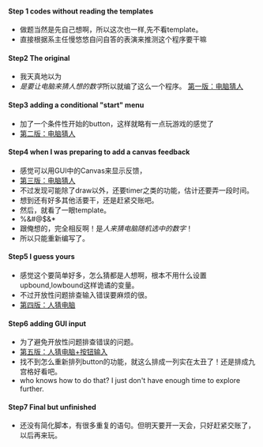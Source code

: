 #### Step 1 codes without reading the templates
- 做题当然是先自己想啊，所以这次也一样,先不看template。
- 直接根据系主任慢悠悠自问自答的表演来推测这个程序要干嘛
	
#### Step2 The original
- 我天真地以为
- *是要让电脑来猜人想的数字*所以就编了这么一个程序。
[第一版：电脑猜人](http://www.codeskulptor.org/#user39_q8AVezFDTd_37.py)
	
#### Step3 adding a conditional "start" menu
- 加了一个条件性开始的button，这样就略有一点玩游戏的感觉了
- [第二版：电脑猜人](http://www.codeskulptor.org/#user39_q8AVezFDTd_55.py)
	
#### Step4 when I was preparing to add a canvas feedback
- 感觉可以用GUI中的Canvas来显示反馈，
- [第三版：电脑猜人](http://www.codeskulptor.org/#user39_xVj8nBoCTy_7.py)
- 不过发现可能除了draw以外，还要timer之类的功能，估计还要弄一段时间。
- 想到还有好多其他活要干，还是赶紧交账吧。
- 然后，就看了一眼template。
- %&#@$&* 
- 跟俺想的，完全相反啊！是*人来猜电脑随机选中的数字*！
- 所以只能重新编写了。
	
#### Step5 I guess yours
- 感觉这个要简单好多，怎么猜都是人想啊，根本不用什么设置upbound,lowbound这样诡谲的变量。
- 不过开放性问题排查输入错误要麻烦的很。
- [第四版：人猜电脑](http://www.codeskulptor.org/#user39_gfak3E7umA_69.py)
	
#### Step6 adding GUI input 
- 为了避免开放性问题排查错误的问题。
- [第五版：人猜电脑+按钮输入](http://www.codeskulptor.org/#user39_pMD8J8oGIM_21.py)
- 找不到怎么重新排列button的功能，就这么排成一列实在太丑了！还是排成九宫格好看吧。
- who knows how to do that? I just don't have enough time to explore further.
	
#### Step7 Final but unfinished 
- 还没有简化脚本，有很多重复的语句。但明天要开一天会，只好赶紧交账了，以后再来玩。 
	
	